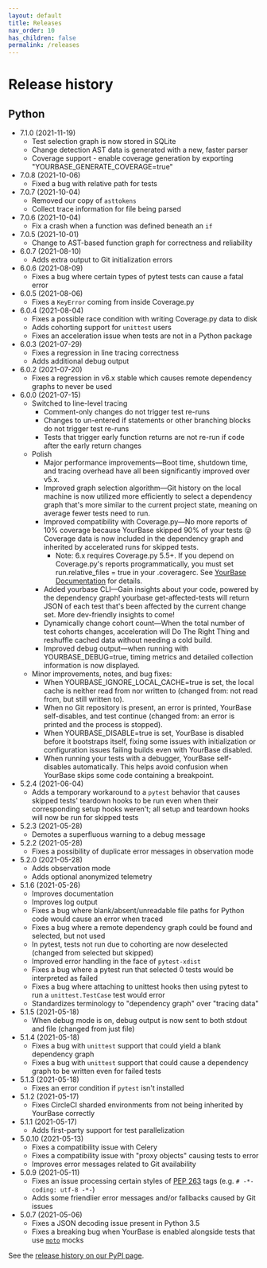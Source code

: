 ```yaml
---
layout: default
title: Releases
nav_order: 10
has_children: false
permalink: /releases
---
```


# Release history

## Python

- 7.1.0 (2021-11-19)
  - Test selection graph is now stored in SQLite
  - Change detection AST data is generated with a new, faster parser
  - Coverage support - enable coverage generation by exporting
    "YOURBASE_GENERATE_COVERAGE=true"
- 7.0.8 (2021-10-06)
  - Fixed a bug with relative path for tests
- 7.0.7 (2021-10-04)
  - Removed our copy of `asttokens`
  - Collect trace information for file being parsed
- 7.0.6 (2021-10-04)
  - Fix a crash when a function was defined beneath an `if`
- 7.0.5 (2021-10-01)
  - Change to AST-based function graph for correctness and reliability
- 6.0.7 (2021-08-10)
  - Adds extra output to Git initialization errors
- 6.0.6 (2021-08-09)
  - Fixes a bug where certain types of pytest tests can cause a fatal error
- 6.0.5 (2021-08-06)
  - Fixes a `KeyError` coming from inside Coverage.py
- 6.0.4 (2021-08-04)
  - Fixes a possible race condition with writing Coverage.py data to disk
  - Adds cohorting support for `unittest` users
  - Fixes an acceleration issue when tests are not in a Python package
- 6.0.3 (2021-07-29)
  - Fixes a regression in line tracing correctness
  - Adds additional debug output
- 6.0.2 (2021-07-20)
  - Fixes a regression in v6.x stable which causes remote dependency graphs to never be used
- 6.0.0 (2021-07-15)
  - Switched to line-level tracing
    - Comment-only changes do not trigger test re-runs
    - Changes to un-entered if statements or other branching blocks do not trigger test re-runs
    - Tests that trigger early function returns are not re-run if code after the early return changes
  - Polish
    - Major performance improvements—Boot time, shutdown time, and tracing overhead have all been significantly improved over v5.x.
    - Improved graph selection algorithm—Git history on the local machine is now utilized more efficiently to select a dependency graph that's more similar to the current project state, meaning on average fewer tests need to run.
    - Improved compatibility with Coverage.py—No more reports of 10% coverage because YourBase skipped 90% of your tests 😜 Coverage data is now included in the dependency graph and inherited by accelerated runs for skipped tests.
      - Note: 6.x requires Coverage.py 5.5+. If you depend on Coverage.py's reports programmatically, you must set run.relative_files = true in your .coveragerc. See [YourBase Documentation](https://pypi.org/project/yourbase) for details.
    - Added yourbase CLI—Gain insights about your code, powered by the dependency graph! yourbase get-affected-tests will return JSON of each test that's been affected by the current change set. More dev-friendly insights to come!
    - Dynamically change cohort count—When the total number of test cohorts changes, acceleration will Do The Right Thing and reshuffle cached data without needing a cold build.
    - Improved debug output—when running with YOURBASE_DEBUG=true, timing metrics and detailed collection information is now displayed.
  - Minor improvements, notes, and bug fixes:
    - When YOURBASE_IGNORE_LOCAL_CACHE=true is set, the local cache is neither read from nor written to (changed from: not read from, but still written to).
    - When no Git repository is present, an error is printed, YourBase self-disables, and test continue (changed from: an error is printed and the process is stopped).
    - When YOURBASE_DISABLE=true is set, YourBase is disabled before it bootstraps itself, fixing some issues with initialization or configuration issues failing builds even with YourBase disabled.
    - When running your tests with a debugger, YourBase self-disables automatically. This helps avoid confusion when YourBase skips some code containing a breakpoint.
- 5.2.4 (2021-06-04)
  - Adds a temporary workaround to a `pytest` behavior that causes skipped tests' teardown hooks to be run even when their corresponding setup hooks weren't; all setup and teardown hooks will now be run for skipped tests
- 5.2.3 (2021-05-28)
  - Demotes a superfluous warning to a debug message
- 5.2.2 (2021-05-28)
  - Fixes a possibility of duplicate error messages in observation mode
- 5.2.0 (2021-05-28)
  - Adds observation mode
  - Adds optional anonymized telemetry
- 5.1.6 (2021-05-26)
  - Improves documentation
  - Improves log output
  - Fixes a bug where blank/absent/unreadable file paths for Python code would cause an error when traced
  - Fixes a bug where a remote dependency graph could be found and selected, but not used
  - In pytest, tests not run due to cohorting are now deselected (changed from selected but skipped)
  - Improved error handling in the face of `pytest-xdist`
  - Fixes a bug where a pytest run that selected 0 tests would be interpreted as failed
  - Fixes a bug where attaching to unittest hooks then using pytest to run a `unittest.TestCase` test would error
  - Standardizes terminology to "dependency graph" over "tracing data"
- 5.1.5 (2021-05-18)
  - When debug mode is on, debug output is now sent to both stdout and file (changed from just file)
- 5.1.4 (2021-05-18)
  - Fixes a bug with `unittest` support that could yield a blank dependency
    graph
  - Fixes a bug with `unittest` support that could cause a dependency graph to
    be written even for failed tests
- 5.1.3 (2021-05-18)
  - Fixes an error condition if `pytest` isn't installed
- 5.1.2 (2021-05-17)
  - Fixes CircleCI sharded environments from not being inherited by YourBase correctly
- 5.1.1 (2021-05-17)
  - Adds first-party support for test parallelization
- 5.0.10 (2021-05-13)
  - Fixes a compatibility issue with Celery
  - Fixes a compatibility issue with "proxy objects" causing tests to error
  - Improves error messages related to Git availability
- 5.0.9 (2021-05-11)
  - Fixes an issue processing certain styles of [PEP 263](https://www.python.org/dev/peps/pep-0263/) tags (e.g. `# -*- coding: utf-8 -*-`)
  - Adds some friendlier error messages and/or fallbacks caused by Git issues
- 5.0.7 (2021-05-06)
  - Fixes a JSON decoding issue present in Python 3.5
  - Fixes a breaking bug when YourBase is enabled alongside tests that use [`moto`](https://github.com/spulec/moto) mocks

See the [release history on our PyPI page](https://pypi.org/project/yourbase/#history).
